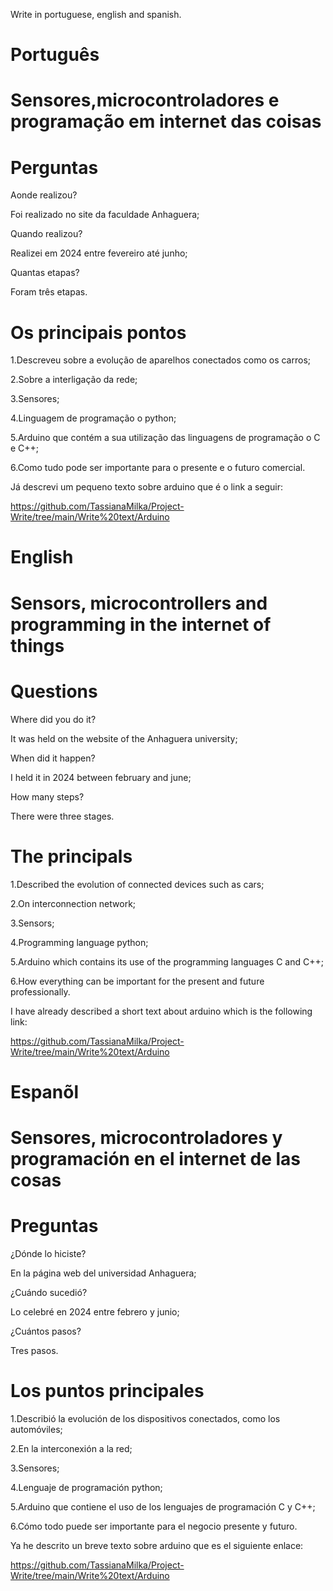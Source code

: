 Write in portuguese, english and spanish.

# Português

# Sensores,microcontroladores e programação em internet das coisas

# Perguntas

Aonde realizou?

Foi realizado no site da faculdade Anhaguera;

Quando realizou?

Realizei em 2024 entre fevereiro até junho;

Quantas etapas?

Foram três etapas.

# Os principais pontos

1.Descreveu sobre a evolução de aparelhos conectados como os carros;

2.Sobre a interligação da rede;

3.Sensores;

4.Linguagem de programação o python;

5.Arduino que contém a sua utilização das linguagens de programação o C e C++;

6.Como tudo pode ser importante para o presente e o futuro comercial.

Já descrevi um pequeno texto sobre arduino que é o link a seguir:

https://github.com/TassianaMilka/Project-Write/tree/main/Write%20text/Arduino

# English

# Sensors, microcontrollers and programming in the internet of things

# Questions

Where did you do it?

It was held on the website of the Anhaguera university;

When did it happen?

I held it in 2024 between february and june;

How many steps?

There were three stages.

# The principals 

1.Described the evolution of connected devices such as cars;

2.On interconnection network;

3.Sensors;

4.Programming language python;

5.Arduino which contains its use of the programming languages C and C++;

6.How everything can be important for the present and future professionally.

I have already described a short text about arduino which is the following link:

https://github.com/TassianaMilka/Project-Write/tree/main/Write%20text/Arduino

# Espanõl

# Sensores, microcontroladores y programación en el internet de las cosas

# Preguntas

¿Dónde lo hiciste?

En la página web del universidad Anhaguera;

¿Cuándo sucedió?

Lo celebré en 2024 entre febrero y junio;

¿Cuántos pasos?

Tres pasos.

# Los puntos principales 

1.Describió la evolución de los dispositivos conectados, como los automóviles;

2.En la interconexión a la red;

3.Sensores;

4.Lenguaje de programación python;

5.Arduino que contiene el uso de los lenguajes de programación C y C++;

6.Cómo todo puede ser importante para el negocio presente y futuro.

Ya he descrito un breve texto sobre arduino que es el siguiente enlace:

https://github.com/TassianaMilka/Project-Write/tree/main/Write%20text/Arduino
